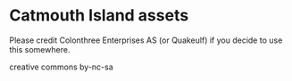 # Catmouth Island assets

Please credit Colonthree Enterprises AS (or Quakeulf) if you decide to use this somewhere.

creative commons by-nc-sa
